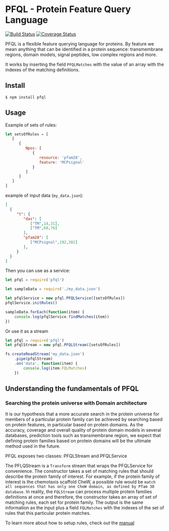 # PFQL - Protein Feature Query Language
[![Build Status](https://travis-ci.org/biowonks/pfql.svg?branch=master)](https://travis-ci.org/biowonks/pfql)
[![Coverage Status](https://coveralls.io/repos/github/biowonks/pfql/badge.svg?branch=master)](https://coveralls.io/github/biowonks/pfql?branch=master)

PFQL is a flexible feature querying language for proteins. By feature we mean anything that can be identified in a protein sequence: transmembrane regions, domain models, signal peptides, low complex regions and more.

It works by inserting the field `PFQLMatches` with the value of an array with the indexes of the matching definitions.

## Install
```
$ npm install pfql
```

## Usage

Example of sets of rules:
```javascript
let setsOfRules = [
   [
      {
         Npos: [
            {
               resource: 'pfam28',
               feature: 'MCPsignal'
            }
         ]
      }
   ]
]
```

example of input data (`my_data.json`):
```json
[
  {
     "t": {
        "das": [
           ["TM",14,31],
           ["TM",60,76]
        ],
        "pfam28": [
           ["MCPsignal",192,381]
        ],
     }
  }
]
```

Then you can use as a service:

```javascript
let pfql = require('pfql')

let sampleData = require('./my_data.json')

let pfqlService = new pfql.PFQLService([setsOfRules])
pfqlService.initRules()

sampleData.forEach(function(item) {
    console.log(pfqlService.findMatches(item))
})
```

Or use it as a stream
```javascript
let pfql = require('pfql')
let pfqlStream = new pfql.PFQLStream([setsOfRules])

fs.createReadStream('my_data.json')
    .pipe(pfqlStream)
    .on('data', function(item) {
        console.log(item.FQLMatches)
    })
```

## Understanding the fundamentals of PFQL

### Searching the protein universe with Domain architecture

It is our hypothesis that a more accurate search in the protein universe for members of a particular protein family can be achieved by searching based on protein features, in particular based on protein domains. As the accuracy, coverage and overall quality of protein domain models in several databases, prediction tools such as transmembrane region, we expect that defining protein families based on protein domains will be the ultimate method used in the future.

PFQL exposes two classes: PFQLStream and PFQLService

The PFLQStream is a `Transform` stream that wraps the PFQLService for convenience. The constructor takes a set of matching rules that should describe the protein family of interest. For example, if the protein family of interest is the chemotaxis scaffold CheW, a possible rule would be `match all sequences that has only one CheW domain, as defined by Pfam 30 database`. In reality, the `FQLStream` can process multiple protein families definitions at once and therefore, the constructor takes an array of set of matching rules, each set for protein family. The output is the same information as the input plus a field `FQLMatches` with the indexes of the set of rules that this particular protein matches.

To learn more about how to setup rules, check out the [manual](manual.md)